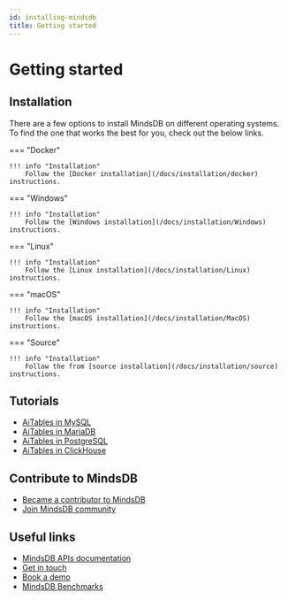 ```yaml
---
id: installing-mindsdb
title: Getting started
---
```


# Getting started

## Installation

There are a few options to install MindsDB on different operating systems. To find the one that works the best for you, check out the below links.

=== "Docker"

    !!! info "Installation"
        Follow the [Docker installation](/docs/installation/docker) instructions.

=== "Windows"

    !!! info "Installation"
        Follow the [Windows installation](/docs/installation/Windows) instructions.

=== "Linux"

    !!! info "Installation"
        Follow the [Linux installation](/docs/installation/Linux) instructions.

=== "macOS"

    !!! info "Installation"
        Follow the [macOS installation](/docs/installation/MacOS) instructions.

=== "Source"

    !!! info "Installation"
        Follow the from [source installation](/docs/installation/source) instructions.


## Tutorials
* [AiTables in MySQL](/docs/tutorials/mysql)
* [AiTables in MariaDB](/docs/tutorials/mariadb)
* [AiTables in PostgreSQL](/docs/tutorials/postgresql)
* [AiTables in ClickHouse](/docs/tutorials/clickhouse)

## Contribute to MindsDB
* [Became a contributor to MindsDB](/docs/contribute)
* [Join MindsDB community](/docs/community)

## Useful links
 * [MindsDB APIs documentation](https://apidocs.mindsdb.com/)
 * [Get in touch](https://mindsdb.com/contact-us/)
 * [Book a demo](https://mindsdb.com/book-a-demo)
 * [MindsDB Benchmarks]()